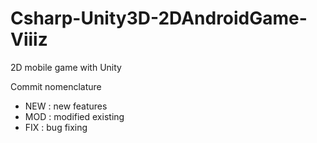 # Csharp-Unity3D-2DAndroidGame-Viiiz
2D mobile game with Unity

Commit nomenclature
- NEW : new features
- MOD : modified existing
- FIX : bug fixing

